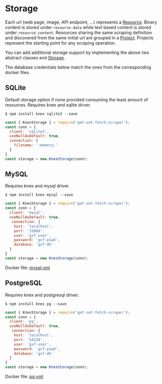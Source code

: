# Storage

Each url (web page, image, API endpoint, ...) represents a [Resource](./base/Resource). Binary content is stored under `resource.data` while text based content is stored under `resource.content`. Resources sharing the same scraping definition and discovered from the same initial url are grouped in a [Project](./base/Project). 
Projects represent the starting point for any scraping operation.

You can add additional storage support by implementing the above two abstract classes and [Storage](./base/Storage).

The database credentials below match the ones from the corresponding docker files.

## SQLite
Default storage option if none provided consuming the least amount of resources. Requires knex and sqlite driver. 
```
$ npm install knex sqlite3 --save
``` 

```js
const { KnexStorage } = require('get-set-fetch-scraper');
const conn = {
  client: 'sqlite3',
  useNullAsDefault: true,
  connection: {
    filename: ':memory:'
  }
}
const storage = new KnexStorage(conn);
```

## MySQL
Requires knex and mysql driver.  
```
$ npm install knex mysql --save
``` 

```js
const { KnexStorage } = require('get-set-fetch-scraper');
const conn = {
  client: 'mysql',
  useNullAsDefault: true,
   connection: {
    host: 'localhost',
    port: '33060',
    user: 'gsf-user',
    password: 'gsf-pswd',
    database: 'gsf-db'
  }
}
const storage = new KnexStorage(conn);
```
Docker file: [mysql.yml](../../test/storage/mysql/mysql.yml)


## PostgreSQL
Requires knex and postgresql driver.  
```
$ npm install knex pg --save
``` 

```js
const { KnexStorage } = require('get-set-fetch-scraper');
const conn = {
  client: 'pg',
  useNullAsDefault: true,
   connection: {
    host: 'localhost',
    port: '54320',
    user: 'gsf-user',
    password: 'gsf-pswd',
    database: 'gsf-db'
  }
}
const storage = new KnexStorage(conn);
```
Docker file: [pg.yml](../../test/storage/pg/pg.yml)